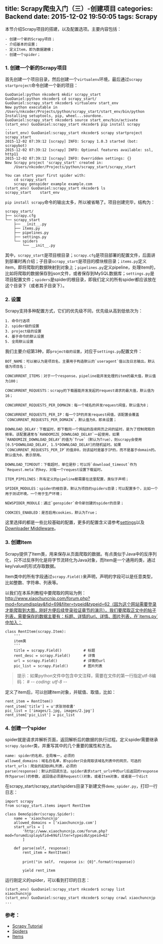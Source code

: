 title: Scrapy爬虫入门（三）-创建项目
categories: Backend
date: 2015-12-02 19:50:05
tags: Scrapy
---

本节介绍Scrapy项目的搭建，以及配置选项。主要内容包括：

	- 创建一个新的Scrapy项目；
	- 介绍基本的设置；
	- 定义Item，即为数据建模；
	- 创建一个spider；

<!-- more -->

### 1. 创建一个新的Scrapy项目

首先创建一个项目目录，然后创建一个`virtualenv`环境，最后通过`scrapy startproject`命令创建一个新的项目：

	GuoDaniel:python nkcoder$ mkdir scrapy_start
	GuoDaniel:python nkcoder$ cd scrapy_start/
	GuoDaniel:scrapy_start nkcoder$ virtualenv start_env
	New python executable in /Users/nkcoder/Projects/python/scrapy_start/start_env/bin/python
	Installing setuptools, pip, wheel...sourdone.
	GuoDaniel:scrapy_start nkcoder$ source start_env/bin/activate
	(start_env) GuoDaniel:scrapy_start nkcoder$ pip install scrapy
	...
	(start_env) GuoDaniel:scrapy_start nkcoder$ scrapy startproject scrapy_start
	2015-12-02 07:39:12 [scrapy] INFO: Scrapy 1.0.3 started (bot: scrapybot)
	2015-12-02 07:39:12 [scrapy] INFO: Optional features available: ssl, http11
	2015-12-02 07:39:12 [scrapy] INFO: Overridden settings: {}
	New Scrapy project 'scrapy_start' created in:
	    /Users/nkcoder/Projects/python/scrapy_start/scrapy_start

	You can start your first spider with:
	    cd scrapy_start
	    scrapy genspider example example.com
	(start_env) GuoDaniel:scrapy_start nkcoder$ ls
	scrapy_start	start_env

`pip install scrapy`命令的输出太多，所以被省略了。项目创建完毕，结构为：

	scrapy_start/
	├── scrapy.cfg
	└── scrapy_start
	    ├── __init__.py
	    ├── items.py
	    ├── pipelines.py
	    ├── settings.py
	    └── spiders
	        └── __init__.py

其中，`scrapy_start`是项目根目录；`scrapy.cfg`是项目部署的配置文件，后面讲到部署时再介绍；子目录`scrapy_start`是项目的模块根目录；`items.py`定义item，即将爬取的数据映射到对象上；`pipelines.py`定义pipeline，处理item的，比如将爬取的数据保存到json文件，或者保存到MySQL数据库；`settings.py`是项目配置文件；`spiders`是spider的根目录，即我们定义的所有spider都应该放在这个目录下（或者其子目录下）。

### 2. 设置

Scrapy支持多种配置方式，它们的优先级不同，优先级从高到低依次为：

	1. 命令行选项
	2. spider级的设置
	3. project级的设置
	4. 基于命令的默认设置
	5. 全局默认设置

我们主要介绍第3种，即`project级的设置`，对应于`settings.py`配置文件：

	BOT_NAME：可以被认为是项目名，主要用于构造默认的`useragent`值以及日志输出，默认值为项目名；

	CONCURRENT_ITEMS：对于一个response，pipeline能并发处理的item的最大值，默认值为100；

	CONCURRENT_REQUESTS：scrapy的下载器能并发发起的request请求的最大值，默认值为16；

	CONCURRENT_REQUESTS_PER_DOMAIN：每一个域名的并发request阀值，默认值为8；

	CONCURRENT_REQUESTS_PER_IP：每一个IP的并发request阀值，该配置会覆盖`CONCURRENT_REQUESTS_PER_DOMAIN`，默认值为0，即未设置；

	DOWNLOAD_DELAY：下载延时，即下载同一个网站的连续网页之间的延时，是为了控制爬取的频率。该配置通常与`RANDOMIZE_DOWNLOAD_DELAY`一起使用，如果`RANDOMIZE_DOWNLOAD_DELAY`的值为`True`（默认为True），则scrapy会使用[0.5*DOWNLOAD_DELAY, 1.5*DOWNLOAD_DELAY]的随机延时。如果`CONCURRENT_REQUESTS_PER_IP`的值非0，则该延时是基于IP的，而不是基于domain的。默认值为0，表示禁用。

	DOWNLOAD_TIMEOUT：下载超时，单位是秒；可以将`download_timeout`作为`Request.meta`的key，对每一个request设置下载延时。

	ITEM_PIPELINES：所有定义的pipeline都需要在这里配置，类似于声明；

	SPIDER_MODULES：spider的根目录，默认为项目的spiders目录；可以配置多个，比如一个用于测试环境，一个用于生产环境；

	NEWSPIDER_MODULE：通过`genspider`命令新创建的spider的目录；

	COOKIES_ENABLED：是否启用cookies，默认为True；

这里选择的都是一些比较基础的配置，更多的配置含义请参考[settings](http://doc.scrapy.org/en/1.0/topics/settings.html)以及[Downloader Middleware](http://doc.scrapy.org/en/1.0/topics/downloader-middleware.html)。

### 3. 创建Item

Scrapy提供了Item类，用来保存从页面爬取的数据。有点类似于Java中的反序列化，只不过反序列化是将字节流转化为Java对象，而Item是一个通用的类，通过key/value的形式存取数据。

Item类中的所有字段通过`scrapy.Field()`来声明，声明的字段可以是任意类型，比如整数、字符串、列表等。

以我们在本系列教程中要爬取的网站为例：http://www.xiaochuncnjp.com/forum.php?mod=forumdisplay&fid=69&filter=typeid&typeid=62（因为这个网站需要登录才能爬取到大图，刚好方便后续登录验证章节的演示）。我们要爬取正文中的帖子列表，需要保存的数据主要有：标题、详情的url、详情、图片列表，在`items.py`中加入：

	class RentItem(scrapy.Item):
	    '''
	    item类
	    '''
	    title = scrapy.Field()          # 标题
	    rent_desc = scrapy.Field()      # 详情
	    url = scrapy.Field()            # 详情的url
	    pic_list = scrapy.Field()       # 图片列表

> 提示：如果python文件中包含中文注释，需要在文件的第一行指定utf-8编码：
	# -*- coding: utf-8 -*-

定义了item后，可以创建item对象，并赋值、取值，比如：

	rent_item = RentItem()
	rent_item['title'] = u'求张领收書'
	pic_list = ['images/1.jpg, images/2.jpg']
	rent_item['pic_List'] = pic_list

### 4. 创建一个spider

spider就是请求并解析页面，返回解析后的数据的执行过程。定义spider需要继承`scrapy.Spider`类，并重写其中的几个重要的属性和方法。

	name: spider的名称，全局唯一，必须的
	allowed_domains：域名白名单，即spider只会爬取该域名列表中的网页，可选的
	start_urls：爬虫的起始URL列表，必须的
	parse(response)：默认的回调方法，spider请求start_urls中的url后返回的response作为parse()的参数，返回值必须是Request()对象，或者Item对象，或者是一个dict

在scrapy_start/scrapy_start/spiders目录下新建文件`demo_spider.py`，打印一行日志：

	import scrapy
	from scrapy_start.items import RentItem

	class DemoSpider(scrapy.Spider):
	    name = 'xiaochuncnjp'
	    allowed_domains = ['xiaochuncnjp.com']
	    start_urls = [
	        'http://www.xiaochuncnjp.com/forum.php?mod=forumdisplay&fid=69&filter=typeid&typeid=62'
	        ]

	    def parse(self, response):
	        rent_item = RentItem()

	        print("in self， response is: {0}".format(response))

	        yield rent_item

运行刚定义的spider，可以看到打印的日志：

	(start_env) GuoDaniel:scrapy_start nkcoder$ scrapy list
	xiaochuncnjp
	(start_env) GuoDaniel:scrapy_start nkcoder$ scrapy crawl xiaochuncnjp
	...

### 参考：

- [Scrapy Tutorial](http://doc.scrapy.org/en/1.0/intro/tutorial.html)
- [Spiders](http://doc.scrapy.org/en/1.0/topics/spiders.html)
- [Items](http://doc.scrapy.org/en/1.0/topics/items.html)

